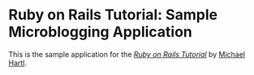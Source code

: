# Ruby on Rails Tutorial: Sample Microblogging Application

This is the sample application for
the [*Ruby on Rails Tutorial*](http://railstutorial.org/)
by [Michael Hartl](http://michaelhartl.com/).
